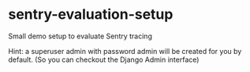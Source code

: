 # sentry-evaluation-setup
Small demo setup to evaluate Sentry tracing

Hint: a superuser admin with password admin will be created for you by default. (So you can checkout the Django Admin interface)